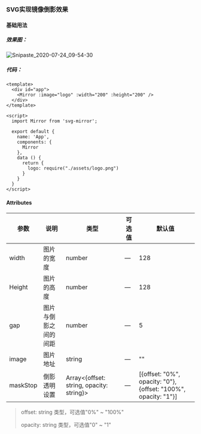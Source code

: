 ### SVG实现镜像倒影效果

#### 基础用法

##### 效果图：

![Snipaste_2020-07-24_09-54-30](/Users/ryoutama/github/svg-mirror/Snipaste_2020-07-24_09-54-30.png)

##### 代码：

``` vue
<template>
  <div id="app">
    <Mirror :image="logo" :width="200" :height="200" />
  </div>
</template>

<script>
  import Mirror from 'svg-mirror';

  export default {
    name: 'App',
    components: {
      Mirror
    },
    data () {
      return {
        logo: require("./assets/logo.png")
      }
    }
  }
</script>
```

#### Attributes

| 参数     | 说明                 | 类型                                     | 可选值 | 默认值                                                       |
| -------- | -------------------- | ---------------------------------------- | ------ | ------------------------------------------------------------ |
| width    | 图片的宽度           | number                                   | —      | 128                                                          |
| Height   | 图片的高度           | number                                   | —      | 128                                                          |
| gap      | 图片与倒影之间的间距 | number                                   | —      | 5                                                            |
| image    | 图片地址             | string                                   | —      | ""                                                           |
| maskStop | 倒影透明设置         | Array<{offset: string, opacity: string}> | —      | [{offset: "0%", opacity: "0"},{offset: "100%", opacity: "1"}] |

> offset: string 类型，可选值"0%" ~ "100%"
>
> opacity: string 类型，可选值"0" ~ "1"

